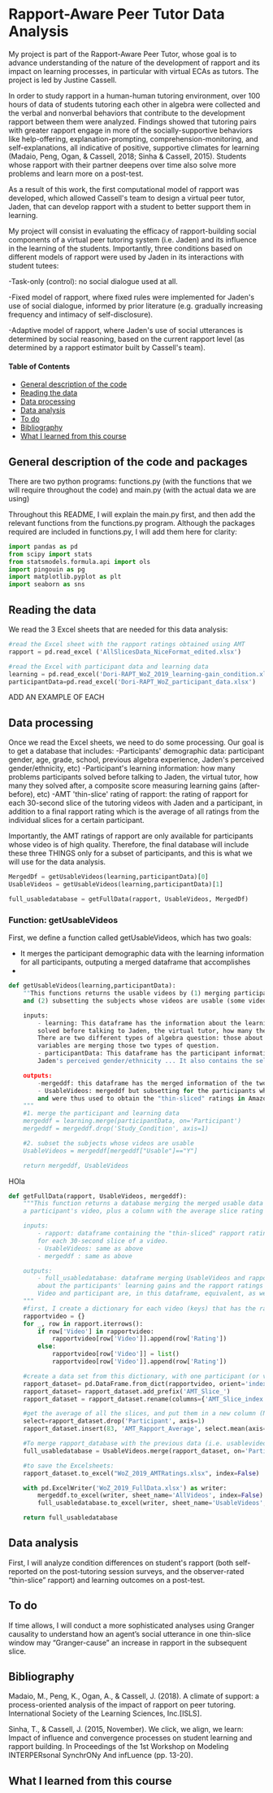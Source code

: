 # Rapport-Aware Peer Tutor Data Analysis
My project is part of the Rapport-Aware Peer Tutor, whose goal is to advance understanding of the nature of the development of rapport and its impact on learning processes, in particular with virtual ECAs as tutors. The project is led by Justine Cassell. 

In order to study rapport in a human-human tutoring environment, over 100 hours of data of students tutoring each other in algebra were collected and the verbal and nonverbal behaviors that contribute to the development rapport between them were analyzed. Findings showed that tutoring pairs with greater rapport engage in more of the socially-supportive behaviors like help-offering, explanation-prompting, comprehension-monitoring, and self-explanations, all indicative of positive, supportive climates for learning (Madaio, Peng, Ogan, & Cassell, 2018; Sinha & Cassell, 2015). Students whose rapport with their partner deepens over time also solve more problems and learn more on a post-test. 

As a result of this work, the first computational model of rapport was developed, which allowed Cassell's team to design a virtual peer tutor, Jaden, that can develop rapport with a student to better support them in learning. 

My project will consist in evaluating the efficacy of rapport-building social components of a virtual peer tutoring system (i.e. Jaden) and its influence in the learning of the students. Importantly, three conditions based on different models of rapport were used by Jaden in its interactions with student tutees: 

-Task-only (control): no social dialogue used at all. 

-Fixed model of rapport, where fixed rules were implemented for Jaden's use of social dialogue, informed by prior literature (e.g. gradually increasing frequency and intimacy of self-disclosure).

-Adaptive model of rapport, where Jaden's use of social utterances is determined by social reasoning, based on the current rapport level (as determined by a rapport estimator built by Cassell's team).

#### Table of Contents

* [General description of the code](#code)
* [Reading the data](#data)
* [Data processing](#processing)
* [Data analysis](#analyses)
* [To do](#future)
* [Bibliography](#bibliography)
* [What I learned from this course](#learned)

## <a name="code"></a>General description of the code and packages

There are two python programs: functions.py (with the functions that we will require throughout the code) and main.py (with the actual data we are using)

Throughout this README, I will explain the main.py first, and then add the relevant functions from the functions.py program. Although the packages required are included in functions.py, I will add them here for clarity:

```python
import pandas as pd
from scipy import stats
from statsmodels.formula.api import ols
import pingouin as pg
import matplotlib.pyplot as plt
import seaborn as sns
```

## <a name="data"></a>Reading the data

We read the 3 Excel sheets that are needed for this data analysis:

```python
#read the Excel sheet with the rapport ratings obtained using AMT 
rapport = pd.read_excel ('AllSlicesData_NiceFormat_edited.xlsx')

#read the Excel with participant data and learning data
learning = pd.read_excel('Dori-RAPT_WoZ_2019_learning-gain_condition.xlsx')
participantData=pd.read_excel('Dori-RAPT_WoZ_participant_data.xlsx')
```

ADD AN EXAMPLE OF EACH

## <a name="processing"></a>Data processing

Once we read the Excel sheets, we need to do some processing. Our goal is to get a database that includes:
-Participants' demographic data: participant gender, age, grade, school, previous algebra experience, Jaden's perceived gender/ethnicity, etc)
-Participant's learning information: how many problems participants solved before talking to Jaden, the virtual tutor, how many they solved after, a composite score measuring learning gains (after-before), etc)
-AMT 'thin-slice' rating of rapport: the rating of rapport for each 30-second slice of the tutoring videos with Jaden and a participant, in addition to a final rapport rating which is the average of all ratings from the individual slices for a certain participant.

Importantly, the AMT ratings of rapport are only available for participants whose video is of high quality. Therefore, the final database will include these three THINGS only for a subset of participants, and this is what we will use for the data analysis. 

```python
MergedDf = getUsableVideos(learning,participantData)[0]
UsableVideos = getUsableVideos(learning,participantData)[1]

full_usabledatabase = getFullData(rapport, UsableVideos, MergedDf)
```
### Function: getUsableVideos

First, we define a function called getUsableVideos, which has two goals:
- It merges the participant demographic data with the learning information for all participants, outputing a merged dataframe that accomplishes
-   

```python
def getUsableVideos(learning,participantData):
    ""This functions returns the usable videos by (1) merging participant and learning data (and deleting a repeated column: 'Study_Condition') 
    and (2) subsetting the subjects whose videos are usable (some videos did not have enough quality).

    inputs: 
        - learning: This dataframe has the information about the learning of the subjects in the experiment. It includes how many problems they 
        solved before talking to Jaden, the virtual tutor, how many they solved after, and a composite score measuring learning gains (after-before). 
        There are two different types of algebra question: those about conceptual learning, and those about procedural learning. The total learning 
        variables are merging those two types of question.
        - participantData: This dataframe has the participant information: participant gender, age, grade, school, previous algebra experience, 
        Jaden's perceived gender/ethnicity ... It also contains the self-reported rating of the rapport experienced in the interaction between Jaden and the student.

    outputs: 
        -mergeddf: this dataframe has the merged information of the two dataframes above (i.e. learning and participantData)
        - UsableVideos: mergeddf but subsetting for the participants whose videos are of high quality 
        and were thus used to obtain the "thin-sliced" ratings in Amazon Mechanical Turk (explained below).
    """
    #1. merge the participant and learning data 
    mergeddf = learning.merge(participantData, on='Participant')
    mergeddf = mergeddf.drop('Study_Condition', axis=1)

    #2. subset the subjects whose videos are usable 
    UsableVideos = mergeddf[mergeddf["Usable"]=="Y"]

    return mergeddf, UsableVideos
```

HOla 

```python
def getFullData(rapport, UsableVideos, mergeddf):
    """This function returns a database merging the merged usable data obtained above, with the rapport ratings that AMT workers gave for each slice of 
    a participant's video, plus a column with the average slice rating for said video.

    inputs: 
        - rapport: dataframe containing the "thin-sliced" rapport ratings provided by AMT workers. Workers rated the rapport between Jaden and the participant,
        for each 30-second slice of a video. 
        - UsableVideos: same as above 
        - mergeddf : same as above

    outputs:
        - full_usabledatabase: dataframe merging UsableVideos and rapport. Therefore, it has demographic information about the participant, 
        about the participants' learning gains and the rapport ratings by AMT workers, both the individual slices and the total average for each video. 
        Video and participant are, in this dataframe, equivalent, as we only have videos for participants in the UsableVideos dataframe.
    """
    #first, I create a dictionary for each video (keys) that has the ratings for all slices (values)
    rapportvideo = {}
    for _, row in rapport.iterrows():
        if row['Video'] in rapportvideo:
            rapportvideo[row['Video']].append(row['Rating'])
        else:
            rapportvideo[row['Video']] = list()
            rapportvideo[row['Video']].append(row['Rating'])

    #create a data set from this dictionary, with one participant (or video) in each row and all the individual slice ratings as the columns:
    rapport_dataset= pd.DataFrame.from_dict(rapportvideo, orient='index').reset_index(level=0)
    rapport_dataset= rapport_dataset.add_prefix('AMT_Slice_')
    rapport_dataset = rapport_dataset.rename(columns={'AMT_Slice_index':'Participant'})

    #get the average of all the slices, and put them in a new column (Note: I had to remove the participant column first to do this)
    select=rapport_dataset.drop('Participant', axis=1)
    rapport_dataset.insert(83, 'AMT_Rapport_Average', select.mean(axis=1))

    #To merge rapport_database with the previous data (i.e. usablevideos)
    full_usabledatabase = UsableVideos.merge(rapport_dataset, on='Participant')

    #to save the Excelsheets:
    rapport_dataset.to_excel("WoZ_2019_AMTRatings.xlsx", index=False)

    with pd.ExcelWriter('WoZ_2019_FullData.xlsx') as writer:   
        mergeddf.to_excel(writer, sheet_name='AllVideos', index=False)
        full_usabledatabase.to_excel(writer, sheet_name='UsableVideos', index=False)

    return full_usabledatabase

```
## <a name="analyses"></a>Data analysis

First, I will analyze condition differences on student's rapport (both self-reported on the post-tutoring session surveys, and the observer-rated “thin-slice” rapport) and learning outcomes on a post-test. 


## <a name="future"></a>To do

If time allows, I will conduct a more sophisticated analyses using Granger causality to understand how an agent’s social utterance in one thin-slice window may “Granger-cause” an increase in rapport in the subsequent slice. 

## <a name="bibliography"></a>Bibliography

Madaio, M., Peng, K., Ogan, A., & Cassell, J. (2018). A climate of support: a process-oriented analysis of the impact of rapport on peer tutoring. International Society of the Learning Sciences, Inc.[ISLS].

Sinha, T., & Cassell, J. (2015, November). We click, we align, we learn: Impact of influence and convergence processes on student learning and rapport building. In Proceedings of the 1st Workshop on Modeling INTERPERsonal SynchrONy And infLuence (pp. 13-20).

## <a name="learned"></a>What I learned from this course


